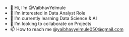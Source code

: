 - 👋 Hi, I’m @VaibhavYelmule
- 👀 I’m interested in Data Analyst Role
- 🌱 I’m currently learning Data Science & AI
- 💞️ I’m looking to collaborate on Projects
- 📫 How to reach me @vaibhavyelmule050@gmail.com

<!---
Vaibhav050/Vaibhav050 is a ✨ special ✨ repository because its `README.md` (this file) appears on your GitHub profile.
You can click the Preview link to take a look at your changes.
--->
